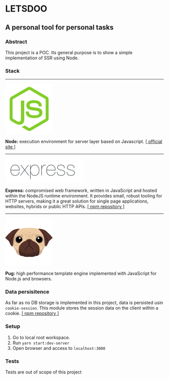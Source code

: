 # LETSDOO
## A personal tool for personal tasks

### Abstract
This project is a POC.
Its general purpose is to show a simple implementation of SSR using Node.

### Stack
----
![node](./static/images/node-logo.png)

**Node:** execution environment for server layer based on Javascript. [ [ official site ] ](https://nodejs.org/en/)

----
![express](./static/images/express-logo.jpg)

**Express:** compromised web framework, written in JavaScript and hosted within the NodeJS runtime environment. It provides small, robust tooling for HTTP servers, making it a great solution for single page applications, websites, hybrids or public HTTP APIs. [ [ npm repository ] ](https://www.npmjs.com/package/express)

----
![pug](./static/images/pug-logo.png)

**Pug:** high performance template engine implemented with JavaScript for Node.js and browsers.

### Data persisitence
As far as no DB storage is implemented in this project, data is persisted usin `cookie-session`. This module stores the session data on the client within a cookie. [ [ npm repository ] ](https://www.npmjs.com/package/cookie-session)

### Setup
1. Go to local root workspace.
2. Run `yarn start:dev-server`
3. Open browser and access to `localhost:3000`

### Tests
Tests are out of scope of this project

